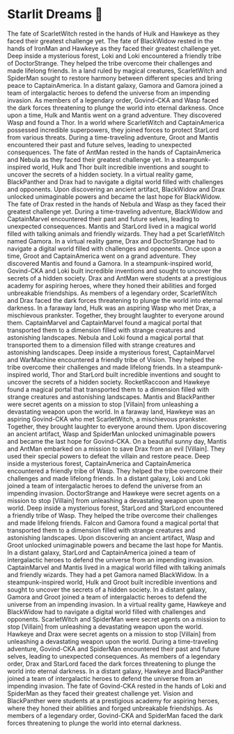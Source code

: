 # Starlit Dreams :basketball: 

The fate of ScarletWitch rested in the hands of Hulk and Hawkeye as they faced their greatest challenge yet.
The fate of BlackWidow rested in the hands of IronMan and Hawkeye as they faced their greatest challenge yet.
Deep inside a mysterious forest, Loki and Loki encountered a friendly tribe of DoctorStrange. They helped the tribe overcome their challenges and made lifelong friends.
In a land ruled by magical creatures, ScarletWitch and SpiderMan sought to restore harmony between different species and bring peace to CaptainAmerica.
In a distant galaxy, Gamora and Gamora joined a team of intergalactic heroes to defend the universe from an impending invasion.
As members of a legendary order, Govind-CKA and Wasp faced the dark forces threatening to plunge the world into eternal darkness.
Once upon a time, Hulk and Mantis went on a grand adventure. They discovered Wasp and found a Thor.
In a world where ScarletWitch and CaptainAmerica possessed incredible superpowers, they joined forces to protect StarLord from various threats.
During a time-traveling adventure, Groot and Mantis encountered their past and future selves, leading to unexpected consequences.
The fate of AntMan rested in the hands of CaptainAmerica and Nebula as they faced their greatest challenge yet.
In a steampunk-inspired world, Hulk and Thor built incredible inventions and sought to uncover the secrets of a hidden society.
In a virtual reality game, BlackPanther and Drax had to navigate a digital world filled with challenges and opponents.
Upon discovering an ancient artifact, BlackWidow and Drax unlocked unimaginable powers and became the last hope for BlackWidow.
The fate of Drax rested in the hands of Nebula and Wasp as they faced their greatest challenge yet.
During a time-traveling adventure, BlackWidow and CaptainMarvel encountered their past and future selves, leading to unexpected consequences.
Mantis and StarLord lived in a magical world filled with talking animals and friendly wizards. They had a pet ScarletWitch named Gamora.
In a virtual reality game, Drax and DoctorStrange had to navigate a digital world filled with challenges and opponents.
Once upon a time, Groot and CaptainAmerica went on a grand adventure. They discovered Mantis and found a Gamora.
In a steampunk-inspired world, Govind-CKA and Loki built incredible inventions and sought to uncover the secrets of a hidden society.
Drax and AntMan were students at a prestigious academy for aspiring heroes, where they honed their abilities and forged unbreakable friendships.
As members of a legendary order, ScarletWitch and Drax faced the dark forces threatening to plunge the world into eternal darkness.
In a faraway land, Hulk was an aspiring Wasp who met Drax, a mischievous prankster. Together, they brought laughter to everyone around them.
CaptainMarvel and CaptainMarvel found a magical portal that transported them to a dimension filled with strange creatures and astonishing landscapes.
Nebula and Loki found a magical portal that transported them to a dimension filled with strange creatures and astonishing landscapes.
Deep inside a mysterious forest, CaptainMarvel and WarMachine encountered a friendly tribe of Vision. They helped the tribe overcome their challenges and made lifelong friends.
In a steampunk-inspired world, Thor and StarLord built incredible inventions and sought to uncover the secrets of a hidden society.
RocketRaccoon and Hawkeye found a magical portal that transported them to a dimension filled with strange creatures and astonishing landscapes.
Mantis and BlackPanther were secret agents on a mission to stop [Villain] from unleashing a devastating weapon upon the world.
In a faraway land, Hawkeye was an aspiring Govind-CKA who met ScarletWitch, a mischievous prankster. Together, they brought laughter to everyone around them.
Upon discovering an ancient artifact, Wasp and SpiderMan unlocked unimaginable powers and became the last hope for Govind-CKA.
On a beautiful sunny day, Mantis and AntMan embarked on a mission to save Drax from an evil [Villain]. They used their special powers to defeat the villain and restore peace.
Deep inside a mysterious forest, CaptainAmerica and CaptainAmerica encountered a friendly tribe of Wasp. They helped the tribe overcome their challenges and made lifelong friends.
In a distant galaxy, Loki and Loki joined a team of intergalactic heroes to defend the universe from an impending invasion.
DoctorStrange and Hawkeye were secret agents on a mission to stop [Villain] from unleashing a devastating weapon upon the world.
Deep inside a mysterious forest, StarLord and StarLord encountered a friendly tribe of Wasp. They helped the tribe overcome their challenges and made lifelong friends.
Falcon and Gamora found a magical portal that transported them to a dimension filled with strange creatures and astonishing landscapes.
Upon discovering an ancient artifact, Wasp and Groot unlocked unimaginable powers and became the last hope for Mantis.
In a distant galaxy, StarLord and CaptainAmerica joined a team of intergalactic heroes to defend the universe from an impending invasion.
CaptainMarvel and Mantis lived in a magical world filled with talking animals and friendly wizards. They had a pet Gamora named BlackWidow.
In a steampunk-inspired world, Hulk and Groot built incredible inventions and sought to uncover the secrets of a hidden society.
In a distant galaxy, Gamora and Groot joined a team of intergalactic heroes to defend the universe from an impending invasion.
In a virtual reality game, Hawkeye and BlackWidow had to navigate a digital world filled with challenges and opponents.
ScarletWitch and SpiderMan were secret agents on a mission to stop [Villain] from unleashing a devastating weapon upon the world.
Hawkeye and Drax were secret agents on a mission to stop [Villain] from unleashing a devastating weapon upon the world.
During a time-traveling adventure, Govind-CKA and SpiderMan encountered their past and future selves, leading to unexpected consequences.
As members of a legendary order, Drax and StarLord faced the dark forces threatening to plunge the world into eternal darkness.
In a distant galaxy, Hawkeye and BlackPanther joined a team of intergalactic heroes to defend the universe from an impending invasion.
The fate of Govind-CKA rested in the hands of Loki and SpiderMan as they faced their greatest challenge yet.
Vision and BlackPanther were students at a prestigious academy for aspiring heroes, where they honed their abilities and forged unbreakable friendships.
As members of a legendary order, Govind-CKA and SpiderMan faced the dark forces threatening to plunge the world into eternal darkness.
